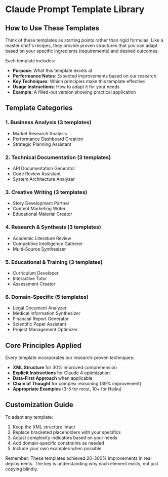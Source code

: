 # Claude Prompt Template Library

## How to Use These Templates

Think of these templates as starting points rather than rigid formulas. Like a master chef's recipes, they provide proven structures that you can adapt based on your specific ingredients (requirements) and desired outcomes.

Each template includes:
- **Purpose**: What this template excels at
- **Performance Notes**: Expected improvements based on our research
- **Key Techniques**: Which principles make this template effective
- **Usage Instructions**: How to adapt it for your needs
- **Example**: A filled-out version showing practical application

## Template Categories

### 1. Business Analysis (3 templates)
- Market Research Analysis
- Performance Dashboard Creation
- Strategic Planning Assistant

### 2. Technical Documentation (3 templates)
- API Documentation Generator
- Code Review Assistant
- System Architecture Analyzer

### 3. Creative Writing (3 templates)
- Story Development Partner
- Content Marketing Writer
- Educational Material Creator

### 4. Research & Synthesis (3 templates)
- Academic Literature Review
- Competitive Intelligence Gatherer
- Multi-Source Synthesizer

### 5. Educational & Training (3 templates)
- Curriculum Developer
- Interactive Tutor
- Assessment Creator

### 6. Domain-Specific (5 templates)
- Legal Document Analyzer
- Medical Information Synthesizer
- Financial Report Generator
- Scientific Paper Assistant
- Project Management Optimizer

## Core Principles Applied

Every template incorporates our research-proven techniques:
- **XML Structure** for 30% improved comprehension
- **Explicit Instructions** for Claude 4 optimization
- **Data-First Approach** when applicable
- **Chain of Thought** for complex reasoning (39% improvement)
- **Appropriate Examples** (3-5 for most, 10+ for Haiku)

## Customization Guide

To adapt any template:
1. Keep the XML structure intact
2. Replace bracketed placeholders with your specifics
3. Adjust complexity indicators based on your needs
4. Add domain-specific constraints as needed
5. Include your own examples when possible

Remember: These templates achieved 20-300% improvements in real deployments. The key is understanding why each element exists, not just copying blindly.